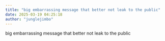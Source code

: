 ```yaml
---
title: "big embarrassing message that better not leak to the public"
date: 2025-03-19 04:25:18
author: "junglejimbo"
---
```


big embarrassing message that better not leak to the public